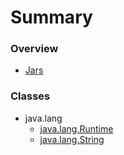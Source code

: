 # Summary

### Overview

* [Jars](README.md)


### Classes

* java.lang
  * [java.lang.Runtime](java/lang/Runtime.md)
  * [java.lang.String](java/lang/String.md)
